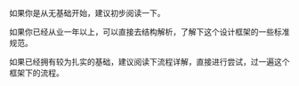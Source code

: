 如果你是从无基础开始，建议初步阅读一下。

如果你已经从业一年以上，可以直接去结构解析，了解下这个设计框架的一些标准规范。

如果已经拥有较为扎实的基础，建议阅读下流程详解，直接进行尝试，过一遍这个框架下的流程。